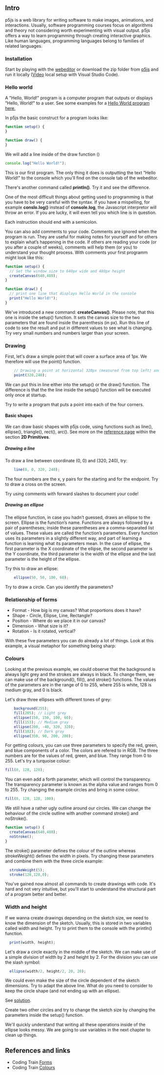 ## Intro

p5js is a web library for writing software to make images, animations, and interactions. Usually, software programming courses focus on algorithms and theory not considering worth experimenting with visual output. p5js offers a way to learn programming through creating interactive graphics. Like human languages, programming languages belong to families of related languages. 

### Installation

Start by playing with the [webeditor](https://editor.p5js.org/) or download the zip folder from [p5js](https://p5js.org/download/) and run it locally ([Video](https://www.youtube.com/watch?v=MOLp_zZ7Dqg) local setup with Visual Studio Code).

### Hello world

A "Hello, World!" program is a computer program that outputs or displays "Hello, World!" to a user. See some examples for a
[Hello World program here.](https://en.wikipedia.org/wiki/%22Hello,_World!%22_program)

In p5js the basic construct for a program looks like:

```javascript
function setup() {
}

function draw() {
}
```

We will add a line inside of the draw function ()

```javascript
console.log("Hello World!");
```

This is our first program. The only thing it does is outputting the text "Hello World!" to the console which you'll find on the console tab of the webeditor. 

There's another command called **println()**. Try it and see the difference.

One of the most difficult things about getting used to programming is that you have to be very careful with the syntax. If you have a mispelling, for example **conslo.log()** instead of **console.log**, the Javascript interpretor will throw an error. If you are lucky, it will even tell you which line is in question.

Each instruction should end with a semicolon.

You can also add comments to your code. Comments are ignored when the program is run. They are useful for making notes for yourself and for others to explain what’s happening in the code. If others are reading your code (or you after a couple of weeks), comments will help them (or you) to understand your thought process. With comments your first programm might look like this:

```javascript
function setup() {
  // Set the window size to 640px wide and 480px height
  createCanvas(640,480);
}

function draw() {
  // print one line that displays Hello World in the console
  print("Hello World!");
}
```

We've introduced a new command: **createCanvas()**. Please note, that this one is inside the setup() function. It sets the canvas size to the two parameters that are found inside the parenthesis (in px). Run this line of code to see the result and put in different values to see what is changing. Try very small numbers and numbers larger than your screen.

### Drawing

First, let's draw a simple point that will cover a surface area of 1px. We therefore will use the point() function.

```javascript
    // Drawing a point at horizontal 320px (measured from top left) and at vertical 240px point.
    point(320,240);
```

We can put this in line either into the setup() or the draw() function. The difference is that the the line inside the setup() function will be executed only once at startup.

Try to write a program that puts a point into each of the four corners.

#### Basic shapes

We can draw basic shapes with p5js code, using functions such as line(), ellipse(), triangle(), rect(), arc(). See more on the [reference page](https://p5js.org/reference/) within the section **2D Primitives**.

##### Drawing a line

To draw a line between coordinate (0, 0) and (320, 240), try:

```javascript
    line(0, 0, 320, 240);
```

The four numbers are the x, y pairs for the starting and for the endpoint. Try to draw a cross on the screen.

Try using comments with forward slashes to document your code!


##### Drawing an ellipse

The ellipse function, in case you hadn’t guessed, draws an ellipse to the screen. Ellipse is the function’s name. Functions are always followed by a pair of parentheses; inside these parentheses are a comma-separated list of values. These values are called the function’s parameters. Every function uses its parameters in a slightly different way, and part of learning a function is learning what its parameters mean. In the case of ellipse, the first parameter is the X coordinate of the ellipse, the second parameter is the Y coordinate, the third parameter is the width of the ellipse and the last parameter is the height of the ellipse.

Try this to draw an ellipse:

```javascript
    ellipse(50, 50, 100, 60);
```

Try to draw a circle. Can you identify the parameters?

### Relationship of forms

  * Format - How big is my canvas? What proportions does it have?
  * Shape - Circle, Ellipse, Line, Rectangle?
  * Position - Where do we place it in our canvas?
  * Dimension - What size is it?
  * Rotation - Is it rotated, vertical?

With these five parameters you can do already a lot of things. Look at this example, a visual metaphor for something being sharp:

### Colours

Looking at the previous example, we could observe that the background is always light grey and the strokes are always in black. To change them, we can make use of the background(), fill(), and stroke() functions. The values of the parameters are in the range of 0 to 255, where 255 is white, 128 is medium gray, and 0 is black.

Let's draw three ellipses with different tones of grey:

```javascript
    background(255);
    fill(205); // Light grey
    ellipse(150, 150, 100, 60);
    fill(153); // Medium gray
    ellipse(200, -40, 320, 320);
    fill(102); // Dark gray
    ellipse(350, 90, 200, 200);
```

For getting colours, you can use three parameters to specify the red, green, and blue components of a color. The colors are refered to in RGB. The three numbers are for the values of red, green, and blue. They range from 0 to 255. Let's try a turquoise colour:


```javascript
fill(0, 128, 128);
```

You can even add a forth parameter, which will control the transparency. The transparency parameter is known as the alpha value and ranges from 0 to 255. Try changing the example circles and bring in some colour.

```javascript
fill(0, 128, 128, 100);
```

We still have a rather ugly outline around our circles. We can change the behaviour of the circle outline with another command stroke() and noStroke().

```javascript
function setup() {
  createCanvas(640,480);
  noStroke();
}
```

The stroke() parameter defines the colour of the outline whereas strokeWeight() defines the width in pixels. Try changing these parameters and combine them with the three circle example:

```javascript
  strokeWeight(5);
  stroke(128,128,0);
```

You've gained now almost all commands to create drawings with code. It's hard and not very intuitive, but you'll start to understand the structural part of a program better and better.

### Width and height

If we wanna create drawings depending on the sketch size, we need to know the dimension of the sketch. Usually, this is stored in two variables called width and height. Try to print them to the console with the println() function.

```javascript
  print(width, height);
```

Let's draw a circle exactly in the middle of the sketch. We can make use of a simple division of width by 2 and height by 2. For the division you can use the slash symbol:

```javascript
  ellipse(width/2, height/2, 20, 20);
```

We could even make the size of the circle dependent of the sketch dimensions. Try to adapt the above line. What do you need to consider to keep the circle shape (and not ending up with an ellipse).

See [solution](solutions/sketch_008_circle.pde).

Create two other circles and try to change the sketch size by changing the parameters inside the setup() function.

We'll quickly understand that writing all these operations inside of the ellipse looks messy. We are going to use variables in the next chapter to clean up things.

## References and links

  - Coding Train [Forms](https://www.youtube.com/watch?v=c3TeLi6Ns1E&list=PLRqwX-V7Uu6Zy51Q-x9tMWIv9cueOFTFA&t=0s)
  - Coding Train [Colours](https://www.youtube.com/watch?v=riiJTF5-N7c&list=PLRqwX-V7Uu6Zy51Q-x9tMWIv9cueOFTFA&t=0s)